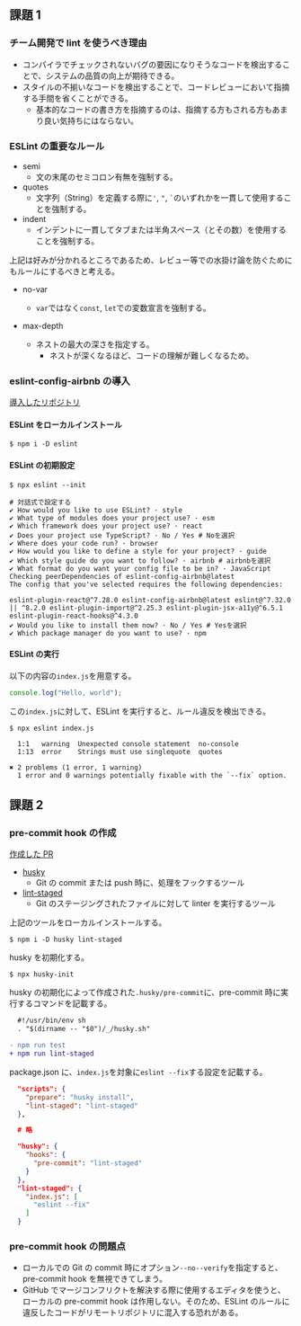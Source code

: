 ## 課題 1

### チーム開発で lint を使うべき理由

- コンパイラでチェックされないバグの要因になりそうなコードを検出することで、システムの品質の向上が期待できる。
- スタイルの不揃いなコードを検出することで、コードレビューにおいて指摘する手間を省くことができる。
  - 基本的なコードの書き方を指摘するのは、指摘する方もされる方もあまり良い気持ちにはならない。

### ESLint の重要なルール

- semi
  - 文の末尾のセミコロン有無を強制する。
- quotes
  - 文字列（String）を定義する際に`'`, `"`, `` ` ``のいずれかを一貫して使用することを強制する。
- indent
  - インデントに一貫してタブまたは半角スペース（とその数）を使用することを強制する。

上記は好みが分かれるところであるため、レビュー等での水掛け論を防ぐためにもルールにするべきと考える。

- no-var

  - `var`ではなく`const`, `let`での変数宣言を強制する。

- max-depth
  - ネストの最大の深さを指定する。
    - ネストが深くなるほど、コードの理解が難しくなるため。

### eslint-config-airbnb の導入

[導入したリポジトリ](https://github.com/k-kbot/challenge_setting_eslint)

#### ESLint をローカルインストール

```shell
$ npm i -D eslint
```

#### ESLint の初期設定

```shell
$ npx eslint --init

# 対話式で設定する
✔ How would you like to use ESLint? · style
✔ What type of modules does your project use? · esm
✔ Which framework does your project use? · react
✔ Does your project use TypeScript? · No / Yes # Noを選択
✔ Where does your code run? · browser
✔ How would you like to define a style for your project? · guide
✔ Which style guide do you want to follow? · airbnb # airbnbを選択
✔ What format do you want your config file to be in? · JavaScript
Checking peerDependencies of eslint-config-airbnb@latest
The config that you've selected requires the following dependencies:

eslint-plugin-react@^7.28.0 eslint-config-airbnb@latest eslint@^7.32.0 || ^8.2.0 eslint-plugin-import@^2.25.3 eslint-plugin-jsx-a11y@^6.5.1 eslint-plugin-react-hooks@^4.3.0
✔ Would you like to install them now? · No / Yes # Yesを選択
✔ Which package manager do you want to use? · npm
```

#### ESLint の実行

以下の内容の`index.js`を用意する。

```js
console.log("Hello, world");
```

この`index.js`に対して、ESLint を実行すると、ルール違反を検出できる。

```shell
$ npx eslint index.js

  1:1   warning  Unexpected console statement  no-console
  1:13  error    Strings must use singlequote  quotes

✖ 2 problems (1 error, 1 warning)
  1 error and 0 warnings potentially fixable with the `--fix` option.
```

## 課題 2

### pre-commit hook の作成

[作成した PR](https://github.com/k-kbot/challenge_setting_eslint/pull/1)

- [husky](https://github.com/typicode/husky)
  - Git の commit または push 時に、処理をフックするツール
- [lint-staged](https://github.com/okonet/lint-staged)
  - Git のステージングされたファイルに対して linter を実行するツール

上記のツールをローカルインストールする。

```shell
$ npm i -D husky lint-staged
```

husky を初期化する。

```shell
$ npx husky-init
```

husky の初期化によって作成された`.husky/pre-commit`に、pre-commit 時に実行するコマンドを記載する。

```diff
  #!/usr/bin/env sh
  . "$(dirname -- "$0")/_/husky.sh"

- npm run test
+ npm run lint-staged
```

package.json に、`index.js`を対象に`eslint --fix`する設定を記載する。

```json
  "scripts": {
    "prepare": "husky install",
    "lint-staged": "lint-staged"
  },

  # 略

  "husky": {
    "hooks": {
      "pre-commit": "lint-staged"
    }
  },
  "lint-staged": {
    "index.js": [
      "eslint --fix"
    ]
  }
```

### pre-commit hook の問題点

- ローカルでの Git の commit 時にオプション`--no--verify`を指定すると、pre-commit hook を無視できてしまう。
- GitHub でマージコンフリクトを解決する際に使用するエディタを使うと、ローカルの pre-commit hook は作用しない。そのため、ESLint のルールに違反したコードがリモートリポジトリに混入する恐れがある。
